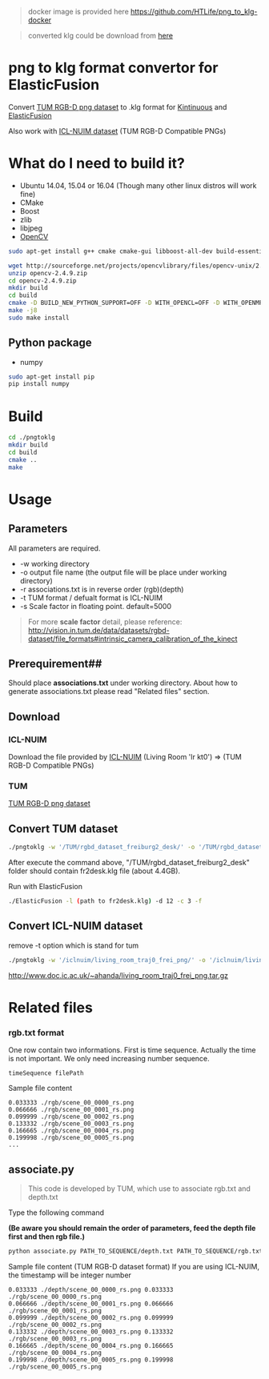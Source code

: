 > docker image is provided here https://github.com/HTLife/png_to_klg-docker 

> converted klg could be download from [here](https://drive.google.com/drive/folders/1nen4wcKzB1PKhz9MiA13rPCS0QzOMwBU?usp=sharing)

# png to klg format convertor for ElasticFusion

Convert [TUM RGB-D png dataset](http://vision.in.tum.de/data/datasets/rgbd-dataset/download#freiburg1_desk) to .klg format for [Kintinuous](https://github.com/mp3guy/Kintinuous) and [ElasticFusion](https://github.com/mp3guy/ElasticFusion)

Also work with [ICL-NUIM dataset](https://www.doc.ic.ac.uk/~ahanda/VaFRIC/iclnuim.html) (TUM RGB-D Compatible PNGs)

# What do I need to build it?

  - Ubuntu 14.04, 15.04 or 16.04 (Though many other linux distros will work fine)
  - CMake
  - Boost
  - zlib
  - libjpeg
  - [OpenCV](http://sourceforge.net/projects/opencvlibrary/files/opencv-unix/2.4.9/opencv-2.4.9.zip)

```bash
sudo apt-get install g++ cmake cmake-gui libboost-all-dev build-essential

wget http://sourceforge.net/projects/opencvlibrary/files/opencv-unix/2.4.9/opencv-2.4.9.zip
unzip opencv-2.4.9.zip
cd opencv-2.4.9.zip
mkdir build
cd build
cmake -D BUILD_NEW_PYTHON_SUPPORT=OFF -D WITH_OPENCL=OFF -D WITH_OPENMP=ON -D INSTALL_C_EXAMPLES=OFF -D BUILD_DOCS=OFF -D BUILD_EXAMPLES=OFF -D WITH_QT=OFF -D WITH_OPENGL=OFF -D WITH_VTK=OFF -D BUILD_PERF_TESTS=OFF -D BUILD_TESTS=OFF -D WITH_CUDA=OFF -D BUILD_opencv_gpu=OFF ..
make -j8
sudo make install
```
  
## Python package
  - numpy

```bash
sudo apt-get install pip
pip install numpy
```


# Build #
```bash
cd ./pngtoklg
mkdir build
cd build
cmake ..
make
```


# Usage #
## Parameters ##
All parameters are required.
- -w working directory
- -o output file name (the output file will be place under working directory)
- -r associations.txt is in reverse order (rgb)(depth)
- -t TUM format / defualt format is ICL-NUIM
- -s Scale factor in floating point.  default=5000

>For more **scale factor** detail, please reference: 
>http://vision.in.tum.de/data/datasets/rgbd-dataset/file_formats#intrinsic_camera_calibration_of_the_kinect

## Prerequirement##
Should place **associations.txt** under working directory.
About how to generate associations.txt please read "Related files" section.

## Download ##
### ICL-NUIM ###
Download the file provided by [ICL-NUIM](https://www.doc.ic.ac.uk/~ahanda/VaFRIC/iclnuim.html)
(Living Room 'lr kt0') => (TUM RGB-D Compatible PNGs)

### TUM ###
 [TUM RGB-D png dataset](http://vision.in.tum.de/data/datasets/rgbd-dataset/download#freiburg1_desk)
 
## Convert TUM dataset ##
```bash
./pngtoklg -w '/TUM/rgbd_dataset_freiburg2_desk/' -o '/TUM/rgbd_dataset_freiburg2_desk/fr2desk.klg' -t
```
After execute the command above, "/TUM/rgbd_dataset_freiburg2_desk" folder should contain fr2desk.klg file (about 4.4GB).

Run with ElasticFusion
```bash
./ElasticFusion -l (path to fr2desk.klg) -d 12 -c 3 -f
```

## Convert ICL-NUIM dataset
remove -t option which is stand for tum
```bash
./pngtoklg -w '/iclnuim/living_room_traj0_frei_png/' -o '/iclnuim/living_room_traj0_frei_png/liv.klg'
```
http://www.doc.ic.ac.uk/~ahanda/living_room_traj0_frei_png.tar.gz
# Related files #


### rgb.txt format ###
One row contain two informations.
First is time sequence.
Actually the time is not important.  We only need increasing number sequence.
```
timeSequence filePath
```
Sample file content
```
0.033333 ./rgb/scene_00_0000_rs.png
0.066666 ./rgb/scene_00_0001_rs.png
0.099999 ./rgb/scene_00_0002_rs.png
0.133332 ./rgb/scene_00_0003_rs.png
0.166665 ./rgb/scene_00_0004_rs.png
0.199998 ./rgb/scene_00_0005_rs.png
...
```
## associate.py ##
> This code is developed by TUM, which use to associate rgb.txt and depth.txt

Type the following command

**(Be aware you should remain the order of parameters, feed the depth file first and then rgb file.)**
```bash
python associate.py PATH_TO_SEQUENCE/depth.txt PATH_TO_SEQUENCE/rgb.txt > associations.txt
```

Sample file content (TUM RGB-D dataset format)
If you are using ICL-NUIM, the timestamp will be integer number
```
0.033333 ./depth/scene_00_0000_rs.png 0.033333 ./rgb/scene_00_0000_rs.png
0.066666 ./depth/scene_00_0001_rs.png 0.066666 ./rgb/scene_00_0001_rs.png
0.099999 ./depth/scene_00_0002_rs.png 0.099999 ./rgb/scene_00_0002_rs.png
0.133332 ./depth/scene_00_0003_rs.png 0.133332 ./rgb/scene_00_0003_rs.png
0.166665 ./depth/scene_00_0004_rs.png 0.166665 ./rgb/scene_00_0004_rs.png
0.199998 ./depth/scene_00_0005_rs.png 0.199998 ./rgb/scene_00_0005_rs.png
```
